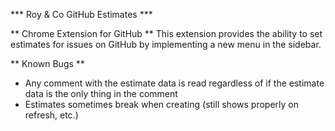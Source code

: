 *** Roy & Co GitHub Estimates ***

** Chrome Extension for GitHub **
This extension provides the ability to set estimates for issues on GitHub by implementing a new menu in the sidebar.

** Known Bugs **
- Any comment with the estimate data is read regardless of if the estimate data is the only thing in the comment
- Estimates sometimes break when creating (still shows properly on refresh, etc.)